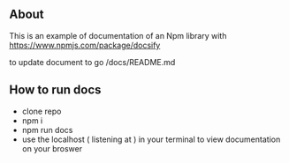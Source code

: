 ## About
This is an example of documentation of an Npm library with https://www.npmjs.com/package/docsify

to update document to go /docs/README.md

## How to run docs
- clone repo
- npm i
- npm run docs
- use the localhost ( listening at ) in your terminal to view documentation on your broswer
